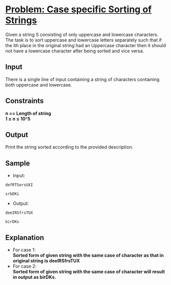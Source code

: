 # [Problem: Case specific Sorting of Strings](https://my.newtonschool.co/playground/code/0t388h9ormbw)

Given a string S consisting of only uppercase and lowercase characters. The task is to sort uppercase and lowercase letters separately such that if the ith place in the original string had an Uppercase character then it should not have a lowercase character after being sorted and vice versa.

## Input

There is a single line of input containing a string of characters containing both uppercase and lowercase.

## Constraints

**n == Length of string<br>
1 ≤ n ≤ 10^5** 

## Output

Print the string sorted according to the provided description.

## Sample

- Input:
```
defRTSersUXI

srbDKi
```

- Output:
```
deeIRSfrsTUX

birDKs
```

## Explanation

- For case 1: <br> **Sorted form of given string with the same case of character as that in original string is deeIRSfrsTUX** <br>
- For case 2: <br> **Sorted form of given string with the same case of character will result in output as birDKs.**
